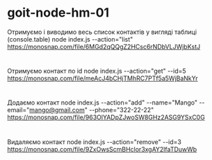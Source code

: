 # goit-node-hm-01

Отримуємо і виводимо весь список контактів у вигляді таблиці (console.table)
node index.js --action="list"
https://monosnap.com/file/6MGd2qQQgZ2HCsc6rNDbVLJWjbKstJ

#

Отримуємо контакт по id
node index.js --action="get" --id=5
https://monosnap.com/file/meAcJ4bCHjTMhRC7PTf5a5WjBaNkYr

#

Додаємо контакт
node index.js --action="add" --name="Mango" --email="mango@gmail.com" --phone="322-22-22"
https://monosnap.com/file/963OlYADpZJwoSW8GHz2ASG9YSxC0G

#

Видаляємо контакт
node index.js --action="remove" --id=3
https://monosnap.com/file/9ZxOwsScmBHclor3xgAY2lfaTDuwWb
